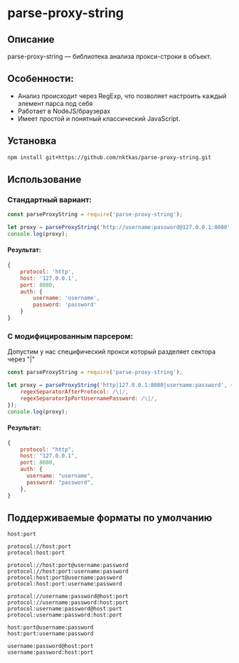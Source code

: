 # parse-proxy-string

## Описание
parse-proxy-string — библиотека анализа прокси-строки в объект. 

## Особенности:
- Анализ происходит через RegExp, что позволяет настроить каждый элемент парса под себя
- Работает в NodeJS/браузерах
- Имеет простой и понятный классический JavaScript.

## Установка
```bash
npm install git+https://github.com/nktkas/parse-proxy-string.git
```

## Использование

### Стандартный вариант:
```javascript
const parseProxyString = require('parse-proxy-string');

let proxy = parseProxyString('http://username:password@127.0.0.1:8080');
console.log(proxy);
```

#### Результат:
```javascript
{
    protocol: 'http',
    host: '127.0.0.1',
    port: 8080,
    auth: {
        username: 'username',
        password: 'password'
    }
}
```

### С модифицированным парсером:
Допустим у нас специфический прокси который разделяет сектора через "|"

```javascript
const parseProxyString = require('parse-proxy-string');

let proxy = parseProxyString('http|127.0.0.1:8080|username:password', {
    regexSeparatorAfterProtocol: /\|/,
    regexSeparatorIpPortUsernamePassword: /\|/,
});
console.log(proxy);
```

#### Результат:
```javascript
{
    protocol: "http",
    host: "127.0.0.1",
    port: 8080,
    auth: {
      username: "username",
      password: "password",
    },
}
```

## Поддерживаемые форматы по умолчанию

```text
host:port

protocol://host:port
protocol:host:port

protocol://host:port@username:password
protocol://host:port:username:password
protocol:host:port@username:password
protocol:host:port:username:password

protocol://username:password@host:port
protocol://username:password:host:port
protocol:username:password@host:port
protocol:username:password:host:port

host:port@username:password
host:port:username:password

username:password@host:port
username:password:host:port
```
